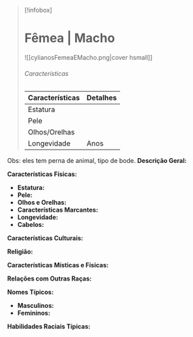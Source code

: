 > [!infobox]
> #  Fêmea | Macho
> ![[cylianosFemeaEMacho.png|cover hsmall]]
> ###### Características 
> | Características| Detalhes |
> | ---- | ---- |
> | Estatura| |
> | Pele |  |
> |Olhos/Orelhas |  |
> | Longevidade |  Anos |


Obs: eles tem perna de animal, tipo de bode.
**Descrição Geral:**

**Características Físicas:**

- **Estatura:**
- **Pele:**
- **Olhos e Orelhas:**
- **Características Marcantes:**
- **Longevidade:**
- **Cabelos:**

**Características Culturais:**


**Religião:**


**Características Místicas e Físicas:**


**Relações com Outras Raças:**

**Nomes Típicos:**

- **Masculinos:**
- **Femininos:**

**Habilidades Raciais Típicas:**
